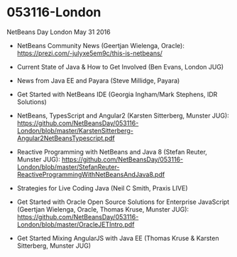 # 053116-London

NetBeans Day London May 31 2016

* NetBeans Community News (Geertjan Wielenga, Oracle):
https://prezi.com/-julyxe5em9c/this-is-netbeans/

* Current State of Java & How to Get Involved (Ben Evans, London JUG)

* News from Java EE and Payara (Steve Millidge, Payara)

* Get Started with NetBeans IDE (Georgia Ingham/Mark Stephens, IDR Solutions)

* NetBeans, TypesScript and Angular2 (Karsten Sitterberg, Munster JUG): https://github.com/NetBeansDay/053116-London/blob/master/KarstenSitterberg-Angular2NetBeansTypescript.pdf

* Reactive Programming with NetBeans and Java 8 (Stefan Reuter, Munster JUG):
https://github.com/NetBeansDay/053116-London/blob/master/StefanReuter-ReactiveProgrammingWithNetBeansAndJava8.pdf

* Strategies for Live Coding Java (Neil C Smith, Praxis LIVE)

* Get Started with Oracle Open Source Solutions for Enterprise JavaScript (Geertjan Wielenga, Oracle, Thomas Kruse, Munster JUG):
https://github.com/NetBeansDay/053116-London/blob/master/OracleJETIntro.pdf

* Get Started Mixing AngularJS with Java EE (Thomas Kruse & Karsten Sitterberg, Munster JUG)
